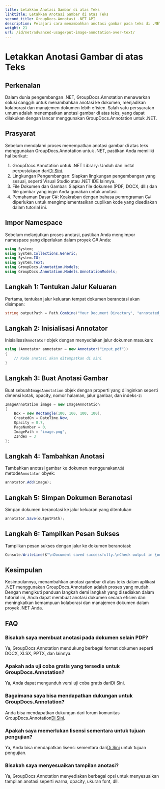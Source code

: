 ```yaml
---
title: Letakkan Anotasi Gambar di atas Teks
linktitle: Letakkan Anotasi Gambar di atas Teks
second_title: GroupDocs.Annotasi .NET API
description: Pelajari cara menambahkan anotasi gambar pada teks di .NET menggunakan GroupDocs.Annotation untuk manajemen dokumen dan kolaborasi yang efisien.
weight: 21
url: /id/net/advanced-usage/put-image-annotation-over-text/
---
```


# Letakkan Anotasi Gambar di atas Teks

## Perkenalan
Dalam dunia pengembangan .NET, GroupDocs.Annotation menawarkan solusi canggih untuk menambahkan anotasi ke dokumen, menjadikan kolaborasi dan manajemen dokumen lebih efisien. Salah satu persyaratan umum adalah menempatkan anotasi gambar di atas teks, yang dapat dilakukan dengan lancar menggunakan GroupDocs.Annotation untuk .NET.
## Prasyarat
Sebelum mendalami proses menempatkan anotasi gambar di atas teks menggunakan GroupDocs.Annotation untuk .NET, pastikan Anda memiliki hal berikut:
1.  GroupDocs.Annotation untuk .NET Library: Unduh dan instal perpustakaan dari[Di Sini](https://releases.groupdocs.com/annotation/net/).
2. Lingkungan Pengembangan: Siapkan lingkungan pengembangan yang sesuai, seperti Visual Studio atau .NET IDE lainnya.
3. File Dokumen dan Gambar: Siapkan file dokumen (PDF, DOCX, dll.) dan file gambar yang ingin Anda gunakan untuk anotasi.
4. Pemahaman Dasar C#: Keakraban dengan bahasa pemrograman C# diperlukan untuk mengimplementasikan cuplikan kode yang disediakan dalam tutorial ini.

## Impor Namespace
Sebelum melanjutkan proses anotasi, pastikan Anda mengimpor namespace yang diperlukan dalam proyek C# Anda:
```csharp
using System;
using System.Collections.Generic;
using System.IO;
using System.Text;
using GroupDocs.Annotation.Models;
using GroupDocs.Annotation.Models.AnnotationModels;
```
## Langkah 1: Tentukan Jalur Keluaran
Pertama, tentukan jalur keluaran tempat dokumen beranotasi akan disimpan:
```csharp
string outputPath = Path.Combine("Your Document Directory", "annotated_document.pdf");
```
## Langkah 2: Inisialisasi Annotator
 Inisialisasi`Annotator` objek dengan menyediakan jalur dokumen masukan:
```csharp
using (Annotator annotator = new Annotator("input.pdf"))
{
    // Kode anotasi akan ditempatkan di sini
}
```
## Langkah 3: Buat Anotasi Gambar
 Buat sebuah`ImageAnnotation` objek dengan properti yang diinginkan seperti dimensi kotak, opacity, nomor halaman, jalur gambar, dan indeks-z:
```csharp
ImageAnnotation image = new ImageAnnotation
{
    Box = new Rectangle(100, 100, 100, 100),
    CreatedOn = DateTime.Now,
    Opacity = 0.7,
    PageNumber = 0,
    ImagePath = "image.png",
    ZIndex = 3
};
```
## Langkah 4: Tambahkan Anotasi
 Tambahkan anotasi gambar ke dokumen menggunakan`Add` metode`Annotator` obyek:
```csharp
annotator.Add(image);
```
## Langkah 5: Simpan Dokumen Beranotasi
Simpan dokumen beranotasi ke jalur keluaran yang ditentukan:
```csharp
annotator.Save(outputPath);
```
## Langkah 6: Tampilkan Pesan Sukses
Tampilkan pesan sukses dengan jalur ke dokumen beranotasi:
```csharp
Console.WriteLine($"\nDocument saved successfully.\nCheck output in {outputPath}.");
```

## Kesimpulan
Kesimpulannya, menambahkan anotasi gambar di atas teks dalam aplikasi .NET menggunakan GroupDocs.Annotation adalah proses yang mudah. Dengan mengikuti panduan langkah demi langkah yang disediakan dalam tutorial ini, Anda dapat membuat anotasi dokumen secara efisien dan meningkatkan kemampuan kolaborasi dan manajemen dokumen dalam proyek .NET Anda.
## FAQ
### Bisakah saya membuat anotasi pada dokumen selain PDF?
Ya, GroupDocs.Annotation mendukung berbagai format dokumen seperti DOCX, XLSX, PPTX, dan lainnya.
### Apakah ada uji coba gratis yang tersedia untuk GroupDocs.Annotation?
 Ya, Anda dapat mengunduh versi uji coba gratis dari[Di Sini](https://releases.groupdocs.com/).
### Bagaimana saya bisa mendapatkan dukungan untuk GroupDocs.Annotation?
 Anda bisa mendapatkan dukungan dari forum komunitas GroupDocs.Annotation[Di Sini](https://forum.groupdocs.com/c/annotation/10).
### Apakah saya memerlukan lisensi sementara untuk tujuan pengujian?
 Ya, Anda bisa mendapatkan lisensi sementara dari[Di Sini](https://purchase.groupdocs.com/temporary-license/) untuk tujuan pengujian.
### Bisakah saya menyesuaikan tampilan anotasi?
Ya, GroupDocs.Annotation menyediakan berbagai opsi untuk menyesuaikan tampilan anotasi seperti warna, opacity, ukuran font, dll.